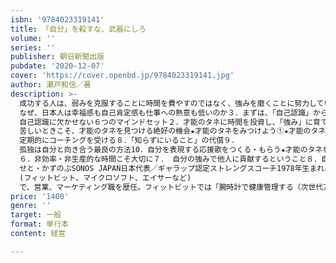 ```yaml
---
isbn: '9784023319141'
title: 「自分」を殺すな、武器にしろ
volume: ''
series: ''
publisher: 朝日新聞出版
pubdate: '2020-12-07'
cover: 'https://cover.openbd.jp/9784023319141.jpg'
author: 瀬戸和信／著
description: >-
  成功する人は、弱みを克服することに時間を費やすのではなく、強みを磨くことに努力しています。苦手なことは、どれだけやっても、せいぜい平均どまり。でも、すでに持っている才能を磨いていけば、自分にしかない武器を持つことになるのです。しかし、多くの人が自分の本当の才能に気づいていません。才能を自覚しないまま放置していては、せっかくの「自分」を殺してしまっているのと同じです。本書では、自己認識の力を高めて、“才能のタネ”を発見し、ふだんの仕事のなかで生かしながら磨き上げていく方法を解説。数々の外資系企業でステップアップを続け、ギャラップ社認定ストレングスコーチでもある著者が実践を通じて得てきた知見を明かします。【目次】第１章　なぜ、いま自分の“本当の強み”に気づいてほしいのか１．９割の人が「自分」を知らない２．
  なぜ、日本人は幸福感も自己肯定感も仕事への熱意も低いのか３．まずは、「自己認識」からはじめよう４．自己認識は組織の問題も解決する５．生まれ持った「能力」ではなく「自分らしさ」に目を向ける第２章　自分の“才能のタネ”を知る方法１．
  自己認識に欠かせない６つのマインドセット２．才能のタネに時間を投資し、「強み」に育てる３．
  苦しいときこそ、才能のタネを見つける絶好の機会★才能のタネをみつけよう①★才能のタネをみつけよう②４．イライラした瞬間を見逃さない★才能のタネをみつけよう③５．誰かの代わりに、あなたがやってあげたこと★才能のタネをみつけよう④６．他者からのフィードバックで、才能を可視化する★才能のタネをみつけよう⑤★才能のタネをみつけよう⑥７．
  定期的にコーチングを受ける８．「知らずにいること」の代償９．
  孤独は自分と向き合う最良の方法10．自分を表現する応援歌をつくる・もらう★才能のタネをみつけよう⑦11．才能診断ツールを使ってみる12．世界のエグゼクティブが活用するクリフトンストレングス・テスト13．診断ツールにおぼれてはいけない第３章　自分の強みをめいっぱい生かす１．世界のリーダーたちの共通点２．対話型リーダー３．上司や部下と?良好な関係”を築けていますか？４．自分の弱みをさらけだすのは、誰だって怖い５．「自分のために」から「あなたのために」へ
  ６．非効率・非生産的な時間こそ大切に７． 自分の強みで他人に貢献するということ８．自分の器を広げていくのが人生９．実践「前」の手引き##著者略歴瀬戸和信
  せと・かずのぶSONOS JAPAN日本代表／ギャラップ認定ストレングスコーチ1978年生まれ、石川県金沢市出身。外資系企業
  (フィットビット、マイクロソフト、エイサーなど)
  で、営業、マーケティング職を歴任。フィットビットでは「腕時計で健康管理する（次世代万歩計）」という考え方を普及させるために日本の事業立ち上げに携わる。マイクロソフトでは「新しいパソコンの使い方（Surface）」を広めるために日本の初代製品責任者として事業を推進。エイサーでは「必要ない機能を削ぎ落し、5万円で買えるパソコン（ネットブック）」を普及させるためにマーケティング部門で事業を推
price: '1400'
genre: ''
target: 一般
format: 単行本
content: 経営

---
```


